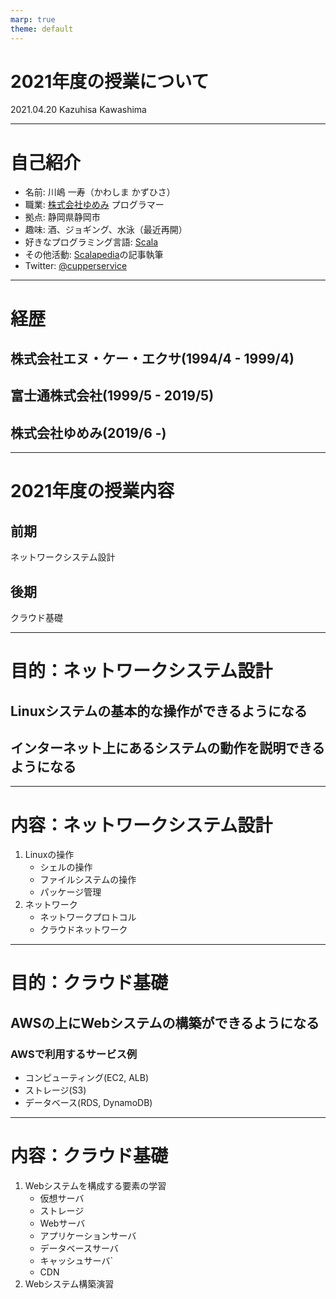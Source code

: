 ```yaml
---
marp: true
theme: default
---
```

# 2021年度の授業について

2021.04.20
Kazuhisa Kawashima

---

# 自己紹介
* 名前: 川嶋 一寿（かわしま かずひさ）
* 職業: [株式会社ゆめみ](https://www.yumemi.co.jp/) プログラマー
* 拠点: 静岡県静岡市
* 趣味: 酒、ジョギング、水泳（最近再開）
* 好きなプログラミング言語: [Scala](https://www.scala-lang.org/)
* その他活動: [Scalapedia](https://scalapedia.com/)の記事執筆
* Twitter: [@cupperservice](https://twitter.com/cupperservice)

---

# 経歴
## 株式会社エヌ・ケー・エクサ(1994/4 - 1999/4)
## 富士通株式会社(1999/5 - 2019/5)
## 株式会社ゆめみ(2019/6 -)

---

# 2021年度の授業内容
## 前期
ネットワークシステム設計

## 後期
クラウド基礎

---

# 目的：ネットワークシステム設計
## Linuxシステムの基本的な操作ができるようになる
## インターネット上にあるシステムの動作を説明できるようになる

---

# 内容：ネットワークシステム設計
1. Linuxの操作
    * シェルの操作
    * ファイルシステムの操作
    * パッケージ管理
2. ネットワーク
    * ネットワークプロトコル
    * クラウドネットワーク

---

# 目的：クラウド基礎
## AWSの上にWebシステムの構築ができるようになる
### AWSで利用するサービス例
* コンピューティング(EC2, ALB)
* ストレージ(S3)
* データベース(RDS, DynamoDB)

---

# 内容：クラウド基礎
1. Webシステムを構成する要素の学習
    * 仮想サーバ
    * ストレージ
    * Webサーバ
    * アプリケーションサーバ
    * データベースサーバ
    * キャッシュサーバ` 
    * CDN
2. Webシステム構築演習
